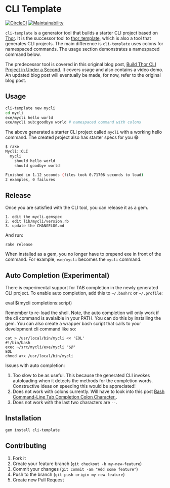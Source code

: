 # CLI Template

[![CircleCI](https://circleci.com/gh/tongueroo/cli-template.svg?style=svg)](https://circleci.com/gh/tongueroo/cli-template)
[![Maintainability](https://api.codeclimate.com/v1/badges/c6c4f26aaafccab10baf/maintainability)](https://codeclimate.com/github/tongueroo/cli-template/maintainability)

`cli-template` is a generator tool that builds a starter CLI project based on [Thor](http://whatisthor.com/). It is the successor tool to [thor_template](https://github.com/tongueroo/thor_template), which is also a tool that generates CLI projects.  The main difference is `cli-template` uses colons for namespaced commands.  The usage section demonstrates a namespaced command below.

The predecessor tool is covered in this original blog post, [Build Thor CLI Project in Under a Second](https://blog.boltops.com/2017/09/14/build-thor-cli-project-in-under-a-second). It covers usage and also contains a video demo.  An updated blog post will eventually be made, for now, refer to the original blog post.

## Usage

```sh
cli-template new mycli
cd mycli
exe/mycli hello world
exe/mycli sub:goodbye world # namespaced command with colons
```

The above generated a starter CLI project called `mycli` with a working hello command.  The created project also has starter specs for you 😁

```sh
$ rake
Mycli::CLI
  mycli
    should hello world
    should goodbye world

Finished in 1.12 seconds (files took 0.71706 seconds to load)
2 examples, 0 failures
```

## Release

Once you are satisfied with the CLI tool, you can release it as a gem.

    1. edit the mycli.gemspec
    2. edit lib/mycli/version.rb
    3. update the CHANGELOG.md

And run:

```
rake release
```

When installed as a gem, you no longer have to prepend exe in front of the command.  For example, `exe/mycli` becomes the `mycli` command.

## Auto Completion (Experimental)

There is experimental support for TAB completion in the newly generated CLI project.  To enable auto completion, add this to `~/.bashrc` or `~/.profile`:

  eval $(mycli completions:script)

Remember to re-load the shell. Note, the auto completion will only work if the cli command is avaialble in your PATH.  You can do this by installing the gem.  You can also create a wrapper bash script that calls to your development cli command like so:

```
cat > /usr/local/bin/mycli << 'EOL'
#!/bin/bash
exec ~/src/mycli/exe/mycli "$@"
EOL
chmod a+x /usr/local/bin/mycli
```

Issues with auto completion:

1. Too slow to be as useful. This because the generated CLI invokes autoloading when it detects the methods for the completion words. Constructive ideas on speeding this would be appreciated!
2. Does not work with colons currently.  Will have to look into this post [Bash Command-Line Tab Completion Colon Character
](https://stackoverflow.com/questions/25362968/bash-command-line-tab-completion-colon-character).
3. Does not work with the last two characters are `--`.

## Installation

```sh
gem install cli-template
```

## Contributing

1. Fork it
2. Create your feature branch (`git checkout -b my-new-feature`)
3. Commit your changes (`git commit -am "Add some feature"`)
4. Push to the branch (`git push origin my-new-feature`)
5. Create new Pull Request
